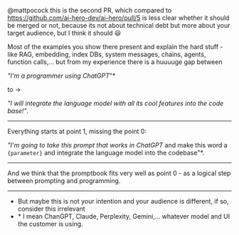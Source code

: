 @mattpocock this is the second PR, which compared to https://github.com/ai-hero-dev/ai-hero/pull/5 is less clear whether it should be merged or not, because its not about technical debt but more about your target audience, but I think it should 😃

Most of the examples you show there present and explain the hard stuff - like RAG, embedding, index DBs, system messages, chains, agents, function calls,... but from my experience there is a huuuuge gap between

*"I'm a programmer using ChatGPT*"*

to ->

*"I will integrate the language model with all its cool features into the code base!"*.

---

Everything starts at point 1, missing the point 0:

*"I'm going to take this prompt that works in ChatGPT* and make this word a `{parameter}` and integrate the language model into the codebase"*.

---

And we think that the promptbook fits very well as point 0 - as a logical step between prompting and programming.


---

- But maybe this is not your intention and your audience is different, if so, consider this irrelevant
- \* I mean ChanGPT, Claude, Perplexity, Gemini,... whatever model and UI the customer is using.

